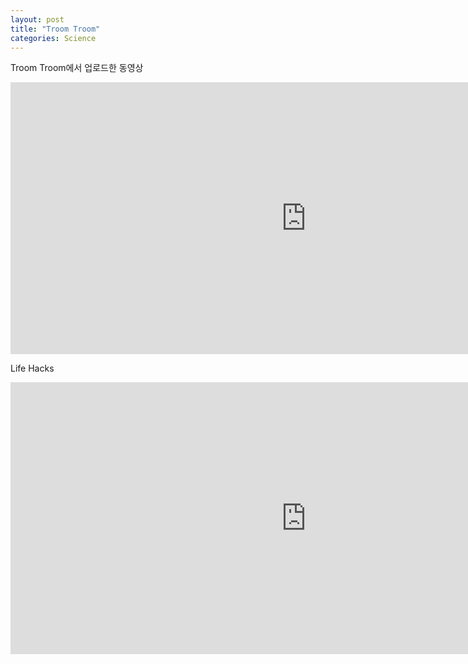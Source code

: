 ```yaml
---
layout: post
title: "Troom Troom"
categories: Science
---
```


Troom Troom에서 업로드한 동영상

<iframe width="945" height="435" src="https://www.youtube.com/embed/videoseries?list=UUWwqHwqLSrdWMgp5DZG5Dzg" frameborder="0" allow="accelerometer; autoplay; clipboard-write; encrypted-media; gyroscope; picture-in-picture" allowfullscreen></iframe>

Life Hacks

<iframe width="945" height="435" src="https://www.youtube.com/embed/videoseries?list=PLy0LaulZe0vSljAapkasaxsIKJp7I-7j0" frameborder="0" allow="accelerometer; autoplay; clipboard-write; encrypted-media; gyroscope; picture-in-picture" allowfullscreen></iframe>
